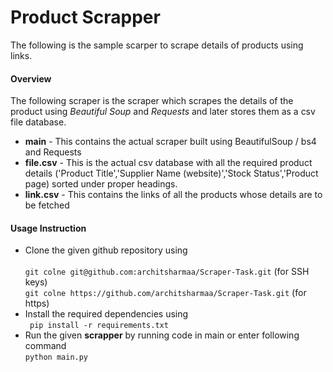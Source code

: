 # Product Scrapper
The following is the sample scarper to scrape details of  products using links. 
#### Overview
The following scraper is the scraper which scrapes the details of the product using *Beautiful Soup* and *Requests* and later stores them as a csv file database.
* **main** - This contains the actual scraper built using BeautifulSoup / bs4 and Requests 
* **file.csv** - This is the actual csv database with all the required product details ('Product Title','Supplier Name (website)','Stock Status','Product page) sorted under proper headings.
* **link.csv** - This contains the links of all the products whose details are to be fetched

#### Usage Instruction 
* Clone the given github repository using <br><br>
  ```git colne git@github.com:architsharmaa/Scraper-Task.git``` (for SSH keys)<br>
  ```git colne https://github.com/architsharmaa/Scraper-Task.git``` (for https)<br>
* Install the required dependencies using <br>
``` pip install -r requirements.txt```
* Run the given **scrapper** by running code in main or enter following command<br>
```python main.py```



